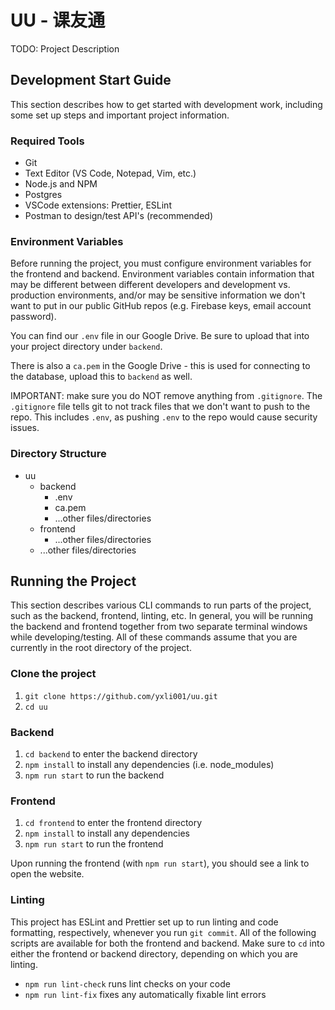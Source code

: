# UU - 课友通

TODO: Project Description

## Development Start Guide

This section describes how to get started with development work, including some set up steps and important project information.

### Required Tools

-   Git
-   Text Editor (VS Code, Notepad, Vim, etc.)
-   Node.js and NPM
-   Postgres
-   VSCode extensions: Prettier, ESLint
-   Postman to design/test API's (recommended)

### Environment Variables

Before running the project, you must configure environment variables for the frontend and backend. Environment variables contain information that may be different between different developers and development vs. production environments, and/or may be sensitive information we don't want to put in our public GitHub repos (e.g. Firebase keys, email account password).

You can find our `.env` file in our Google Drive. Be sure to upload that into your project directory under `backend`.

There is also a `ca.pem` in the Google Drive - this is used for connecting to the database, upload this to `backend` as well.

IMPORTANT: make sure you do NOT remove anything from `.gitignore`. The `.gitignore` file tells git to not track files that we don't want to push to the repo. This includes `.env`, as pushing `.env` to the repo would cause security issues.

### Directory Structure

-   uu
    -   backend
        -   .env
        -   ca.pem
        -   ...other files/directories
    -   frontend
        -   ...other files/directories
    -   ...other files/directories

## Running the Project

This section describes various CLI commands to run parts of the project, such as the backend, frontend, linting, etc. In general, you will be running the backend and frontend together from two separate terminal windows while developing/testing. All of these commands assume that you are currently in the root directory of the project.

### Clone the project

1. `git clone https://github.com/yxli001/uu.git`
2. `cd uu`

### Backend

1. `cd backend` to enter the backend directory
2. `npm install` to install any dependencies (i.e. node_modules)
3. `npm run start` to run the backend

### Frontend

1. `cd frontend` to enter the frontend directory
2. `npm install` to install any dependencies
3. `npm run start` to run the frontend

Upon running the frontend (with `npm run start`), you should see a link to open the website.

### Linting

This project has ESLint and Prettier set up to run linting and code formatting, respectively, whenever you run `git commit`. All of the following scripts are available for both the frontend and backend. Make sure to `cd` into either the frontend or backend directory, depending on which you are linting.

-   `npm run lint-check` runs lint checks on your code
-   `npm run lint-fix` fixes any automatically fixable lint errors
